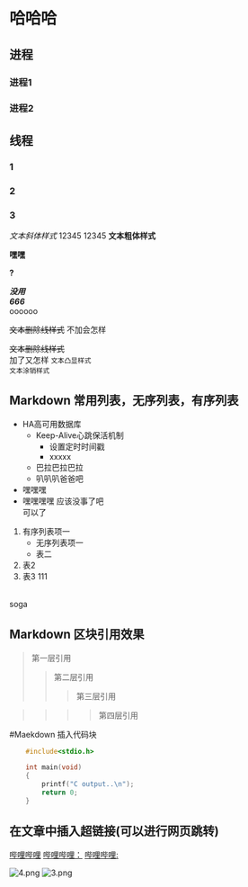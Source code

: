 # 哈哈哈

## 进程

### 进程1
### 进程2

## 线程

### 1

### 2
### 3

*文本斜体样式*
12345
	12345
**文本粗体样式**

**嘿嘿**


**?**



***没用***</br>
***666***</br>
oooooo


~~文本删除线样式~~
不加会怎样

~~文本删除线样式~~</br>
加了又怎样
``文本凸显样式``<br>
`文本涂销样式`<br>


## Markdown 常用列表，无序列表，有序列表

* HA高可用数据库
	* Keep-Alive心跳保活机制
		* 设置定时时间戳
		* xxxxx
	* 巴拉巴拉巴拉
	* 叭叭叭爸爸吧
* 嘿嘿嘿
* 嘿嘿嘿嘿
应该没事了吧<br>
可以了

1. 有序列表项一
	* 无序列表项一
	* 表二
2. 表2
3. 表3
111
<br>
soga

## Markdown 区块引用效果

> 第一层引用
>> 第二层引用
>>> 第三层引用

>>>> 第四层引用

#Maekdown 插入代码块

```c
	#include<stdio.h>

	int main(void)
	{
		printf("C output..\n");
		return 0;
	}
```




## 在文章中插入超链接(可以进行网页跳转)

[哔哩哔哩](https://www.bilibili.com "跳转到b站")
[哔哩哔哩：](https://www.bilibili.com)
[哔哩哔哩:](https://www.bilibili.com)


![4.png](https://s2.loli.net/2022/01/19/xjFcT5JtwEBfG1Q.jpg)
![3.png](https://s2.loli.net/2022/01/19/Y2uvs13DBcA7jzg.jpg "美景") 





